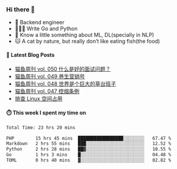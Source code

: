 ### Hi there 👋

- 🔧 Backend engineer
- 👨🏻‍💻 Write Go and Python
- 🔭 Know a little something about ML, DL(specially in NLP)
- 🐱 A cat by nature, but really don’t like eating fish(the food)

#### 📖 Latest Blog Posts
<!-- BLOG-POST-LIST:START -->
- [猫鱼周刊 vol. 050 什么是好的面试问题？](https://ameow.xyz/archives/weekly-050)
- [猫鱼周刊 vol. 049 养生营销号](https://ameow.xyz/archives/weekly-049)
- [猫鱼周刊 vol. 048 世界是个巨大的草台班子](https://ameow.xyz/archives/weekly-048)
- [猫鱼周刊 vol. 047 控烟条例](https://ameow.xyz/archives/weekly-047)
- [排查 Linux 空间占用](https://ameow.xyz/archives/linux-storage-usage-troubleshoot)
<!-- BLOG-POST-LIST:END -->

#### ⏱️ This week I spent my time on
<!--START_SECTION:waka-->

```txt
Total Time: 23 hrs 20 mins

PHP        15 hrs 45 mins  █████████████████░░░░░░░░   67.47 %
Markdown   2 hrs 55 mins   ███░░░░░░░░░░░░░░░░░░░░░░   12.52 %
Python     2 hrs 28 mins   ██▓░░░░░░░░░░░░░░░░░░░░░░   10.55 %
Go         1 hrs 3 mins    █░░░░░░░░░░░░░░░░░░░░░░░░   04.48 %
TOML       0 hrs 40 mins   ▓░░░░░░░░░░░░░░░░░░░░░░░░   02.82 %
```

<!--END_SECTION:waka-->

<!--
**LeslieLeung/LeslieLeung** is a ✨ _special_ ✨ repository because its `README.md` (this file) appears on your GitHub profile.

Here are some ideas to get you started:

- 🔭 I’m currently working on ...
- 🌱 I’m currently learning ...
- 👯 I’m looking to collaborate on ...
- 🤔 I’m looking for help with ...
- 💬 Ask me about ...
- 📫 How to reach me: ...
- 😄 Pronouns: ...
- ⚡ Fun fact: ...
-->
